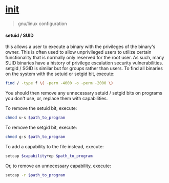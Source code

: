 # [init](#)

> gnu/linux configuration

#### setuid / SUID
this allows a user to execute a binary with the privileges of the
binary's owner. This is often used to allow unprivileged users to utilize
certain functionality that is normally only reserved for the root user. As such,
many SUID binaries have a history of privilege escalation security
vulnerabilities. setgid / SGID is similar but for groups rather than users. To
find all binaries on the system with the setuid or setgid bit, execute:

```bash
find / -type f \( -perm -4000 -o -perm -2000 \)
```
You should then remove any unnecessary setuid / setgid bits on programs you
don't use, or, replace them with capabilities.

To remove the setuid bit, execute:

```bash
chmod u-s $path_to_program
```

To remove the setgid bit, execute:

```bash
chmod g-s $path_to_program
```

To add a capability to the file instead, execute:

```bash
setcap $capability+ep $path_to_program
```
Or, to remove an unnecessary capability, execute:
```bash
setcap -r $path_to_program
